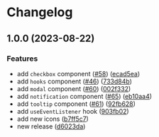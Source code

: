 # Changelog

## 1.0.0 (2023-08-22)


### Features

* add `checkbox` component ([#58](https://github.com/wholesome-ghoul/allaround-components/issues/58)) ([ecad5ea](https://github.com/wholesome-ghoul/allaround-components/commit/ecad5eaf2c9a7111eb4be96b6d3c6e2c91a3b37b))
* add `hooks` component ([#46](https://github.com/wholesome-ghoul/allaround-components/issues/46)) ([733d84b](https://github.com/wholesome-ghoul/allaround-components/commit/733d84bd4dd9fbb40847c4afe3b6cb84ffc33f5d))
* add `modal` component ([#60](https://github.com/wholesome-ghoul/allaround-components/issues/60)) ([002f332](https://github.com/wholesome-ghoul/allaround-components/commit/002f332142af7a4579f50565bf1565f1169c9181))
* add `notification` component ([#65](https://github.com/wholesome-ghoul/allaround-components/issues/65)) ([eb10aa4](https://github.com/wholesome-ghoul/allaround-components/commit/eb10aa4390cb6bed47b99ff37aa630ffe82bfa19))
* add `tooltip` component ([#61](https://github.com/wholesome-ghoul/allaround-components/issues/61)) ([92fb628](https://github.com/wholesome-ghoul/allaround-components/commit/92fb62829a51ef676d706b32850fded22be26980))
* add `useEventListener` hook ([903fb02](https://github.com/wholesome-ghoul/allaround-components/commit/903fb02735322f7294700cba664a6dc9bbdaf876))
* add new icons ([b7ff5c7](https://github.com/wholesome-ghoul/allaround-components/commit/b7ff5c77d26483dbf657699d62560530cf5272bf))
* new release ([d6023da](https://github.com/wholesome-ghoul/allaround-components/commit/d6023da6de01374d99554d3752abee62135a431f))
